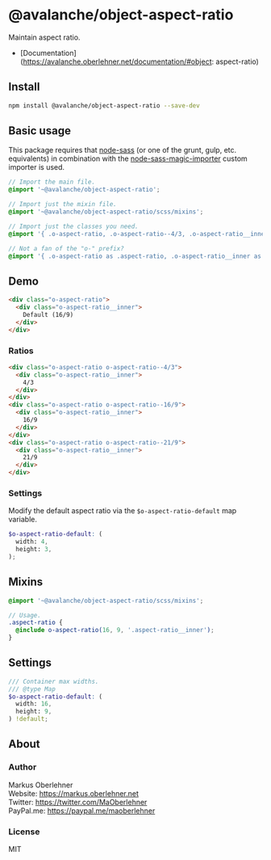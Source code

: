 # @avalanche/object-aspect-ratio
Maintain aspect ratio.

- [Documentation](https://avalanche.oberlehner.net/documentation/#object: aspect-ratio)

## Install
```bash
npm install @avalanche/object-aspect-ratio --save-dev
```

## Basic usage
This package requires that [node-sass](https://github.com/sass/node-sass) (or one of the grunt, gulp, etc. equivalents) in combination with the [node-sass-magic-importer](https://github.com/maoberlehner/node-sass-magic-importer) custom importer is used.

```scss
// Import the main file.
@import '~@avalanche/object-aspect-ratio';

// Import just the mixin file.
@import '~@avalanche/object-aspect-ratio/scss/mixins';

// Import just the classes you need.
@import '{ .o-aspect-ratio, .o-aspect-ratio--4/3, .o-aspect-ratio__inner } from ~@avalanche/object-aspect-ratio';

// Not a fan of the "o-" prefix?
@import '{ .o-aspect-ratio as .aspect-ratio, .o-aspect-ratio__inner as .aspect-ratio__inner } from ~@avalanche/object-aspect-ratio';
```

## Demo
```html
<div class="o-aspect-ratio">
  <div class="o-aspect-ratio__inner">
    Default (16/9)
  </div>
</div>
```

### Ratios
```html
<div class="o-aspect-ratio o-aspect-ratio--4/3">
  <div class="o-aspect-ratio__inner">
    4/3
  </div>
</div>
<div class="o-aspect-ratio o-aspect-ratio--16/9">
  <div class="o-aspect-ratio__inner">
    16/9
  </div>
</div>
<div class="o-aspect-ratio o-aspect-ratio--21/9">
  <div class="o-aspect-ratio__inner">
    21/9
  </div>
</div>
```

### Settings
Modify the default aspect ratio via the `$o-aspect-ratio-default` map variable.

```scss
$o-aspect-ratio-default: (
  width: 4,
  height: 3,
);
```

## Mixins
```scss
@import '~@avalanche/object-aspect-ratio/scss/mixins';

// Usage.
.aspect-ratio {
  @include o-aspect-ratio(16, 9, '.aspect-ratio__inner');
}
```

## Settings
```scss
/// Container max widths.
/// @type Map
$o-aspect-ratio-default: (
  width: 16,
  height: 9,
) !default;
```

## About
### Author
Markus Oberlehner  
Website: https://markus.oberlehner.net  
Twitter: https://twitter.com/MaOberlehner  
PayPal.me: https://paypal.me/maoberlehner

### License
MIT
